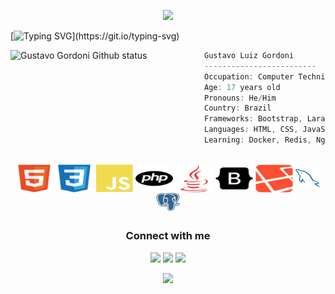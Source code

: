 <p align="center">
  <img src="https://capsule-render.vercel.app/api?type=waving&color=gradient&height=90"/>
</p>

[![Typing SVG](https://readme-typing-svg.demolab.com?font=Helvetica+Neue&size=35&color=DEE2E6&center=true&Center=true&width=1000&lines=Hello%2C+World!%F0%9F%91%8B;My+name+is+Gustavo+Gordoni;I'm+17+years+old;I'm+a+computer+technician+student+at+IFSP;Well%2C+welcome!;'-')](https://git.io/typing-svg)

<img align="left" src="https://github-readme-stats.vercel.app/api/top-langs/?username=gustavogordoni&show_icons=true&theme=radical" alt="Gustavo Gordoni Github status" width="310" /> 

```csharp
Gustavo Luiz Gordoni
-------------------------
Occupation: Computer Technician Student
Age: 17 years old
Pronouns: He/Him
Country: Brazil
Frameworks: Bootstrap, Laravel
Languages: HTML, CSS, JavaScript, PHP, Java
Learning: Docker, Redis, Nginx
```

<div style="display: inline_block" align="center"><br>
  <img align="center" alt="Gordoni-HTML" height="45" width="60" src="https://raw.githubusercontent.com/devicons/devicon/master/icons/html5/html5-original.svg">
  <img align="center" alt="Gordoni-CSS" height="45" width="60" src="https://raw.githubusercontent.com/devicons/devicon/master/icons/css3/css3-original.svg">
  <img align="center" alt="Gordoni-Js" height="45" width="60" src="https://raw.githubusercontent.com/devicons/devicon/master/icons/javascript/javascript-plain.svg">
  <img align="center" alt="Gordoni-PHP" height="45" width="60" src="https://raw.githubusercontent.com/devicons/devicon/master/icons/php/php-plain.svg">
  <img align="center" alt="Gordoni-Java" height="45" width="60" src="https://raw.githubusercontent.com/devicons/devicon/master/icons/java/java-plain.svg">
  <img align="center" alt="Gordoni-Bootstrap" height="45" width="60" src="https://raw.githubusercontent.com/devicons/devicon/master/icons/bootstrap/bootstrap-plain.svg">
  <img align="center" alt="Gordoni-Laravel" height="45" width="60" src="https://raw.githubusercontent.com/devicons/devicon/master/icons/laravel/laravel-plain.svg">
  <img align="center" alt="Gordoni-MySQL" height="30" width="40" src="https://raw.githubusercontent.com/devicons/devicon/master/icons/mysql/mysql-plain.svg">  
  <img align="center" alt="Gordoni-Potsgress" height="30" width="40" src="https://raw.githubusercontent.com/devicons/devicon/master/icons/postgresql/postgresql-plain.svg">
</div>

##
  
<h3 align="center">Connect with me</h3>
<div align="center">
  <p>  
    <a href="https://www.instagram.com/gustavo_gordoni/"><img src="https://img.shields.io/badge/-Instagram-%23E4405F?style=for-the-badge&logo=instagram&logoColor=white" target="_blank"></a>
    <a href="https://www.linkedin.com/in/gustavo-gordoni"><img src="https://img.shields.io/badge/-LinkedIn-%230077B5?style=for-the-badge&logo=linkedin&logoColor=white" target="_blank"></a>
    <a href="mailto:gustavogordoni1@gmail.com"><img src="https://img.shields.io/badge/-Gmail-%23333?style=for-the-badge&logo=gmail&logoColor=white" target="_blank"></a>
  </p>
</div>

<p align="center">
  <img src="https://capsule-render.vercel.app/api?type=waving&color=gradient&height=90&section=footer"/>
</p>
